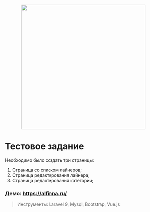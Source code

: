 <p align="center"><a href="https://laravel.com" target="_blank"><img src="https://raw.githubusercontent.com/laravel/art/master/logo-lockup/5%20SVG/2%20CMYK/1%20Full%20Color/laravel-logolockup-cmyk-red.svg" width="400"></a></p>

# Тестовое задание
Необходимо было создать три страницы:
1)	Страница со списком лайнеров;
2)	Страница редактирования лайнера;
3)	Страница редактирования категории;

### Демо: https://alfinna.ru/

> Инструменты: Laravel 9, Mysql, Bootstrap, Vue.js
